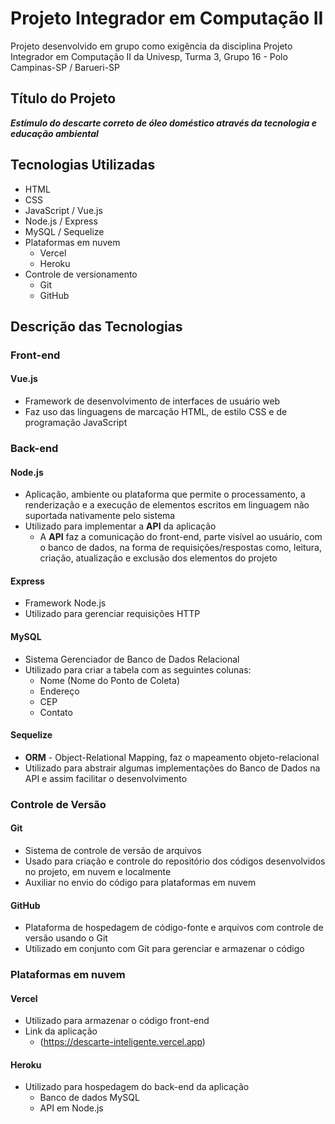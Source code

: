 # Projeto Integrador em Computação II
 Projeto desenvolvido em grupo como exigência da disciplina Projeto Integrador em Computação II da Univesp, Turma 3, Grupo 16 - Polo Campinas-SP / Barueri-SP
## Título do Projeto
***Estímulo do descarte correto de óleo doméstico através da tecnologia e educação ambiental***
## Tecnologias Utilizadas
* HTML
* CSS
* JavaScript / Vue.js
* Node.js / Express
* MySQL / Sequelize
* Plataformas em nuvem
  * Vercel
  * Heroku
* Controle de versionamento
  * Git
  * GitHub
## Descrição das Tecnologias
### Front-end
#### Vue.js
* Framework de desenvolvimento de interfaces de usuário web
* Faz uso das linguagens de marcação HTML, de estilo CSS e de programação JavaScript
### Back-end
#### Node.js
* Aplicação, ambiente ou plataforma que permite o processamento, a renderização e a execução de elementos escritos em linguagem não suportada nativamente pelo sistema
* Utilizado para implementar a **API** da aplicação
  * A **API** faz a comunicação do front-end, parte visível ao usuário, com o banco de dados, na forma de requisições/respostas como, leitura, criação, atualização e exclusão dos elementos do projeto
#### Express
* Framework Node.js
* Utilizado para gerenciar requisições HTTP
#### MySQL
* Sistema Gerenciador de Banco de Dados Relacional
* Utilizado para criar a tabela com as seguintes colunas:
  * Nome (Nome do Ponto de Coleta)
  * Endereço
  * CEP
  * Contato
#### Sequelize
* **ORM** - Object-Relational Mapping, faz o mapeamento objeto-relacional
* Utilizado para abstrair algumas implementações do Banco de Dados na API e assim facilitar o desenvolvimento
### Controle de Versão
#### Git
* Sistema de controle de versão de arquivos
* Usado para criação e controle do repositório dos códigos desenvolvidos no projeto, em nuvem e localmente 
* Auxiliar no envio do código para plataformas em nuvem
#### GitHub
* Plataforma de hospedagem de código-fonte e arquivos com controle de versão usando o Git
* Utilizado em conjunto com Git para gerenciar e armazenar o código
### Plataformas em nuvem
#### Vercel
* Utilizado para armazenar o código front-end
* Link da aplicação
  * (https://descarte-inteligente.vercel.app)
#### Heroku
* Utilizado para hospedagem do back-end da aplicação
  * Banco de dados MySQL
  * API em Node.js

